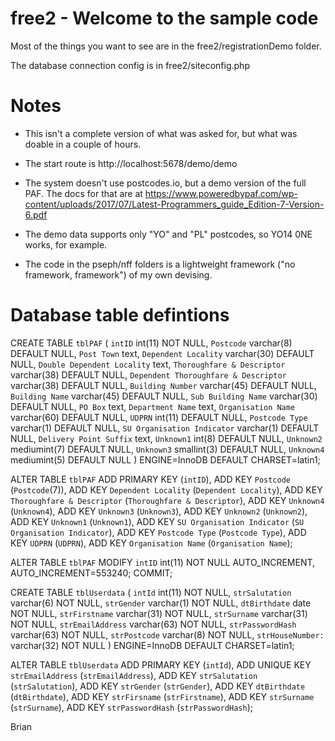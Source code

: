 # free2 - Welcome to the sample code 

Most of the things you want to see are in the free2/registrationDemo folder.

The database connection config is in free2/siteconfig.php


# Notes

- This isn't a complete version of what was asked for, but what was doable in a couple of hours.

- The start route is http://localhost:5678/demo/demo

- The system doesn't use postcodes.io, but a demo version of the full PAF.  The docs for that are at
  https://www.poweredbypaf.com/wp-content/uploads/2017/07/Latest-Programmers_guide_Edition-7-Version-6.pdf
  
- The demo data supports only "YO" and "PL" postcodes, so YO14 0NE works, for example.   

- The code in the pseph/nff folders is a lightweight framework ("no framework, framework") of my own devising.  


# Database table defintions

CREATE TABLE `tblPAF` (
  `intID` int(11) NOT NULL,
  `Postcode` varchar(8) DEFAULT NULL,
  `Post Town` text,
  `Dependent Locality` varchar(30) DEFAULT NULL,
  `Double Dependent Locality` text,
  `Thoroughfare & Descriptor` varchar(38) DEFAULT NULL,
  `Dependent Thoroughfare & Descriptor` varchar(38) DEFAULT NULL,
  `Building Number` varchar(45) DEFAULT NULL,
  `Building Name` varchar(45) DEFAULT NULL,
  `Sub Building Name` varchar(30) DEFAULT NULL,
  `PO Box` text,
  `Department Name` text,
  `Organisation Name` varchar(60) DEFAULT NULL,
  `UDPRN` int(11) DEFAULT NULL,
  `Postcode Type` varchar(1) DEFAULT NULL,
  `SU Organisation Indicator` varchar(1) DEFAULT NULL,
  `Delivery Point Suffix` text,
  `Unknown1` int(8) DEFAULT NULL,
  `Unknown2` mediumint(7) DEFAULT NULL,
  `Unknown3` smallint(3) DEFAULT NULL,
  `Unknown4` mediumint(5) DEFAULT NULL
) ENGINE=InnoDB DEFAULT CHARSET=latin1;

ALTER TABLE `tblPAF`
  ADD PRIMARY KEY (`intID`),
  ADD KEY `Postcode` (`Postcode`(7)),
  ADD KEY `Dependent Locality` (`Dependent Locality`),
  ADD KEY `Thoroughfare & Descriptor` (`Thoroughfare & Descriptor`),
  ADD KEY `Unknown4` (`Unknown4`),
  ADD KEY `Unknown3` (`Unknown3`),
  ADD KEY `Unknown2` (`Unknown2`),
  ADD KEY `Unknown1` (`Unknown1`),
  ADD KEY `SU Organisation Indicator` (`SU Organisation Indicator`),
  ADD KEY `Postcode Type` (`Postcode Type`),
  ADD KEY `UDPRN` (`UDPRN`),
  ADD KEY `Organisation Name` (`Organisation Name`);

ALTER TABLE `tblPAF`
  MODIFY `intID` int(11) NOT NULL AUTO_INCREMENT, AUTO_INCREMENT=553240;
COMMIT;

CREATE TABLE `tblUserdata` (
  `intId` int(11) NOT NULL,
  `strSalutation` varchar(6) NOT NULL,
  `strGender` varchar(1) NOT NULL,
  `dtBirthdate` date NOT NULL,
  `strFirstname` varchar(31) NOT NULL,
  `strSurname` varchar(31) NOT NULL,
  `strEmailAddress` varchar(63) NOT NULL,
  `strPasswordHash` varchar(63) NOT NULL,
  `strPostcode` varchar(8) NOT NULL,
  `strHouseNumber:` varchar(32) NOT NULL
) ENGINE=InnoDB DEFAULT CHARSET=latin1;



ALTER TABLE `tblUserdata`
  ADD PRIMARY KEY (`intId`),
  ADD UNIQUE KEY `strEmailAddress` (`strEmailAddress`),
  ADD KEY `strSalutation` (`strSalutation`),
  ADD KEY `strGender` (`strGender`),
  ADD KEY `dtBirthdate` (`dtBirthdate`),
  ADD KEY `strFirsname` (`strFirstname`),
  ADD KEY `strSurname` (`strSurname`),
  ADD KEY `strPasswordHash` (`strPasswordHash`);

Brian